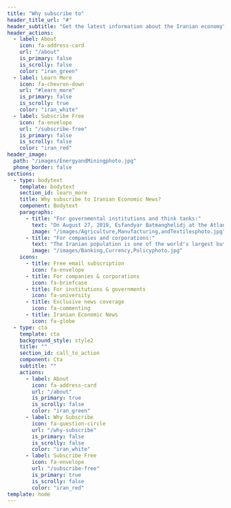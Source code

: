 ```yaml
---
title: "Why subscribe to"
header_title_url: "#"
header_subtitle: "Get the latest information about the Iranian economy"
header_actions:
  - label: About
    icon: fa-address-card
    url: "/about"
    is_primary: false
    is_scrolly: false
    color: "iran_green"
  - label: Learn More
    icon: fa-chevron-down
    url: "#learn_more"
    is_primary: false
    is_scrolly: true
    color: "iran_white"
  - label: Subscribe Free
    icon: fa-envelope
    url: "/subscribe-free"
    is_primary: false
    is_scrolly: false
    color: "iran_red"
header_image:
  path: "/images/EnergyandMiningphoto.jpg"
  phone_border: false
sections:
  - type: bodytext
    template: bodytext
    section_id: learn_more
    title: Why subscribe to Iranian Economic News?
    component: Bodytext
    paragraphs:
      - title: "For governmental institutions and think tanks:"
        text: "On August 27, 2019, Esfandyar Batmanghelidj at the Atlantic Council issued a [report](https://twitter.com/EconomicIranian/status/1174722414938382336) decrying the dearth of understanding of the Iranian economy among European and North American policymakers. He argued that one of the primary results of the international sanctions regime has been to show just how little we understand and are able to anticipate the way the Iranian economy impacts its governmental policies. By tracing and analyzing politico-economic developments in Iran, this newsletter offers timely insight into efforts by Iranian businesses, officials, and international partners to stabilize and expand its economic system."
        image: "/images/Agriculture,Manufacturing,andTextilesphoto.jpg"
      - title: "For companies and corporations:"
        text: "The Iranian population is one of the world's largest but its economy is only moderately-developed. In addition to its established energy and agricultural sectors, as well as its budding financial and technology sectors, these circumstances offer unique and lucrative foreign investment opportunities. Although geopolitical tensions, sanctions, and Iran's own complex political and economic circumstances presently stand in the way, international business entities are eager to identify opportunities and prepare their positions to enter the Iranian market in the near term. It is for that reason that this newsletter tracks, reports, and analyses Iran's efforts to develop its market for foreign investment."
        image: "/images/Banking,Currency,Policyphoto.jpg"
    icons:
      - title: Free email subscription
        icon: fa-envelope
      - title: For companies & corporations
        icon: fa-briefcase
      - title: For institutions & governments
        icon: fa-university
      - title: Exclusive news coverage
        icon: fa-commenting
      - title: Iranian Economic News
        icon: fa-globe
  - type: cta
    template: cta
    background_style: style2
    title: ""
    section_id: call_to_action
    component: Cta
    subtitle: ""
    actions:
      - label: About
        icon: fa-address-card
        url: "/about"
        is_primary: true
        is_scrolly: false
        color: "iran_green"
      - label: Why Subscribe
        icon: fa-question-circle
        url: "/why-subscribe"
        is_primary: false
        is_scrolly: false
        color: "iran_white"
      - label: Subscribe Free
        icon: fa-envelope
        url: "/subscribe-free"
        is_primary: true
        is_scrolly: false
        color: "iran_red"
template: home
---
```

